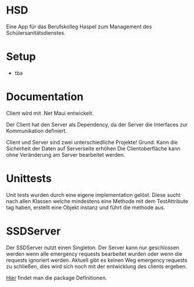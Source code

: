 # HSD
Eine App für das Berufskolleg Haspel zum Management des Schülersanitätsdienstes.

# Setup
- tba

# Documentation
Client wird mit .Net Maui entwickelt.

Der Client hat den Server als Dependency, da der Server die Interfaces zur Kommunikation definiert. 

Client und Server sind zwei unterschiedliche Projekte!
Grund: 
Kann die Sicherheit der Daten auf Serverseite erhöhen 
Die Clientoberfläche kann ohne Veränderung am Server bearbeitet werden.

# Unittests
Unit tests wurden durch eine eigene implementation gelöst.
Diese sucht nach allen Klassen welche mindestens eine Methode mit dem TestAttribute tag haben, erstellt eine Objekt instanz und führt die methode aus.

# SSDServer
Der SSDServer nutzt einen Singleton. Der Server kann nur geschlossen werden wenn alle emergency requests bearbeitet wurden oder wenn die requests ignoriert werden.
Aktuell gibt es keinen Weg emergency requests zu schließen, dies wird sich noch mit der entwicklung des clients ergeben.

<a href="PackageDefinitions.md">Hier</a> findet man die package Definitionen.

